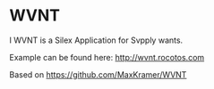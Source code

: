 WVNT
====

I WVNT is a Silex Application for Svpply wants.

Example can be found here: http://wvnt.rocotos.com

Based on https://github.com/MaxKramer/WVNT
